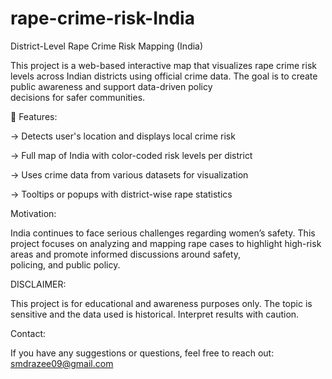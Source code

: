 # rape-crime-risk-India
District-Level Rape Crime Risk Mapping (India)

   This project is a web-based interactive map that visualizes rape crime risk levels across Indian districts using official crime data. The goal is to create public awareness and support data-driven policy     
   decisions for safer communities.

📌 Features:

  ->  Detects user's location and displays local crime risk

  ->  Full map of India with color-coded risk levels per district

  ->  Uses crime data from various datasets for visualization

  ->  Tooltips or popups with district-wise rape statistics

Motivation:
  
  India continues to face serious challenges regarding women’s safety. This project focuses on analyzing and mapping rape cases to highlight high-risk areas and promote informed discussions around safety,   
  policing, and public policy.
  
DISCLAIMER:

   This project is for educational and awareness purposes only. The topic is sensitive and the data used is historical. Interpret results with caution.

Contact:
   
   If you have any suggestions or questions, feel free to reach out: smdrazee09@gmail.com

